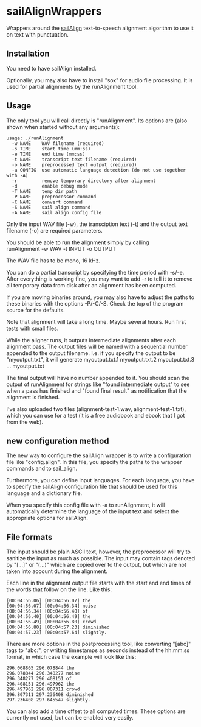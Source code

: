 sailAlignWrappers
=================

Wrappers around the [sailAlign](https://github.com/nassosoassos/sail_align) text-to-speech alignment algorithm to use it on text with punctuation.


Installation
------------

You need to have sailAlign installed.

Optionally, you may also have to install "sox" for audio file processing.
It is used for partial alignments by the runAlignment tool.


Usage
-----

The only tool you will call directly is "runAlignment".
Its options are (also shown when started without any arguments):

    usage: ./runAlignment
      -w NAME    WAV filename (required)
      -s TIME    start time (mm:ss)
      -e TIME    end time (mm:ss)
      -t NAME    transcript text filename (required)
      -o NAME    preprocessed text output (required)
      -a CONFIG  use automatic language detection (do not use together with -A)
      -r         remove temporary directory after alignment
      -d         enable debug mode
      -T NAME    temp dir path
      -P NAME    preprocessor command
      -C NAME    convert command
      -S NAME    sail align command
      -A NAME    sail align config file

Only the input WAV file (-w), the transciption text (-t) and
the output text filename (-o) are required parameters.

You should be able to run the alignment simply by calling  
  runAlignment -w WAV -t INPUT -o OUTPUT

The WAV file has to be mono, 16 kHz.

You can do a partial transcript by specifying the time period
with -s/-e. After everything is working fine, you may want
to add -r to tell it to remove all temporary data from disk
after an alignment has been computed.

If you are moving binaries around, you may also have to
adjust the paths to these binaries with the options -P/-C/-S.
Check the top of the program source for the defaults.

Note that alignment will take a long time. Maybe several hours.
Run first tests with small files.

While the aligner runs, it outputs intermediate alignments after
each alignment pass. The output files will be named with a sequential
number appended to the output filename. I.e. if you specify the
output to be "myoutput.txt", it will generate
    myoutput.txt.1
    myoutput.txt.2
    myoutput.txt.3
    ...
    myoutput.txt

The final output will have no number appended to it.
You should scan the output of runAlignment for strings like
"found intermediate output" to see when a pass has finished and
"found final result" as notification that the alignment is finished.

I've also uploaded two files (alignment-test-1.wav, alignment-test-1.txt),
which you can use for a test (it is a free audiobook and ebook that I got
from the web).


new configuration method
------------------------
The new way to configure the sailAlign wrapper is to write a configuration
file like "config.align". In this file, you specify the paths to the wrapper
commands and to sail_align.

Furthermore, you can define input languages. For each language, you have to
specify the sailAlign configuration file that should be used for this language
and a dictionary file.

When you specify this config file with -a to runAlignment, it will
automatically determine the language of the input text and select the
appropriate options for sailAlign.


File formats
------------

The input should be plain ASCII text, however, the preprocessor will
try to sanitize the input as much as possible.
The input may contain tags denoted by "[...]" or "(...)" which are copied over to
the output, but which are not taken into account during the alignment.

Each line in the alignment output file starts with the
start and end times of the words that follow on the line.
Like this:

    [00:04:56.06] [00:04:56.07] the
    [00:04:56.07] [00:04:56.34] noise
    [00:04:56.34] [00:04:56.40] of
    [00:04:56.40] [00:04:56.49] the
    [00:04:56.49] [00:04:56.80] crowd
    [00:04:56.80] [00:04:57.23] diminished
    [00:04:57.23] [00:04:57.64] slightly.

There are more options in the postprocessing tool, like converting
"[abc]" tags to "abc:", or writing timestamps as seconds instead
of the hh:mm:ss format, in which case the example will look like this:

    296.068865 296.078844 the
    296.078844 296.348277 noise
    296.348277 296.408151 of
    296.408151 296.497962 the
    296.497962 296.807311 crowd
    296.807311 297.236408 diminished
    297.236408 297.645547 slightly.

You can also add a time offset to all computed times.
These options are currently not used, but can be enabled very easily.

